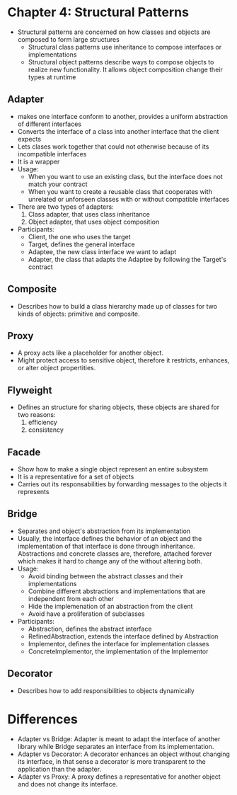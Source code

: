 Chapter 4: Structural Patterns
==============================

- Structural patterns are concerned on how classes and objects are composed to form large structures
    - Structural class patterns use inheritance to compose interfaces or implementations
    - Structural object patterns describe ways to compose objects to realize new functionality. It allows object composition change their types at runtime

Adapter
-------
- makes one interface conform to another, provides a uniform abstraction of different interfaces
- Converts the interface of a class into another interface that the client expects
- Lets clases work together that could not otherwise because of its incompatible interfaces
- It is a wrapper
- Usage:
    - When you want to use an existing class, but the interface does not match your contract
    - When you want to create a reusable class that cooperates with unrelated or unforseen classes with or without compatible interfaces
- There are two types of adapters:
    1. Class adapter, that uses class inheritance
    2. Object adapter, that uses object composition
- Participants:
    - Client, the one who uses the target
    - Target, defines the general interface
    - Adaptee, the new class interface we want to adapt
    - Adapter, the class that adapts the Adaptee by following the Target's contract

Composite
---------
- Describes how to build a class hierarchy made up of classes for two kinds of objects: primitive and composite.

Proxy
-----
- A proxy acts like a placeholder for another object.
- Might protect access to sensitive object, therefore it restricts, enhances, or alter object propertities.  

Flyweight
---------
- Defines an structure for sharing objects, these objects are shared for two reasons:
    1. efficiency
    2. consistency

Facade
------
- Show how to make a single object represent an entire subsystem
- It is a representative for a set of objects
- Carries out its responsabilities by forwarding messages to the objects it represents

Bridge
------
- Separates and object's abstraction from its implementation
- Usually, the interface defines the behavior of an object and the implementation of that interface is done through inheritance. Abstractions and concrete classes are, therefore, attached forever which makes it hard to change any of the without altering both.
- Usage:
    - Avoid binding between the abstract classes and their implementations
    - Combine different abstractions and implementations that are independent from each other
    - Hide the implemenation of an abstraction from the client
    - Avoid have a proliferation of subclasses
- Participants:
    - Abstraction, defines the abstract interface 
    - RefinedAbstraction, extends the interface defined by Abstraction
    - Implementor, defines the interface for implementation classes
    - ConcreteImplementor, the implementation of the Implementor

Decorator
---------
- Describes how to add responsibilities to objects dynamically

Differences
===========
- Adapter vs Bridge: Adapter is meant to adapt the interface of another library while Bridge separates an interface from its implementation.
- Adapter vs Decorator: A decorator enhances an object without changing its interface, in that sense a decorator is more transparent to the application than the adapter.
- Adapter vs Proxy: A proxy defines a representative for another object and does not change its interface.


